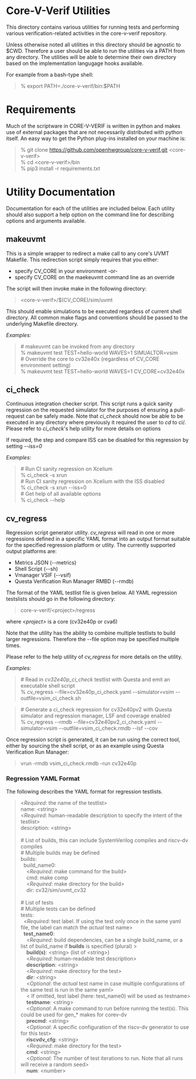 Core-V-Verif Utilities
==================================

This directory contains various utilities for running tests and performing various verification-related
activities in the core-v-verif repository.

Unless otherwise noted all utilities in this directory should be agnostic to $CWD.  Therefore a user
should be able to run the utilities via a PATH from any directory.  The utilities will be able to
determine their own directory based on the implementation langugage hooks available.

For example from a bash-type shell:<br>
> % export PATH=./core-v-verif/bin:$PATH

Requirements
============
Much of the scriptware in CORE-V-VERIF is written in python and makes use of external packages that are not necessarily distributed with python itself.
An easy way to get the Python plug-ins installed on your machine is:
> % git clone https://github.com/openhwgroup/core-v-verif.git \<core-v-verif><br>
> % cd \<core-v-verif>/bin<br>
> % pip3 install -r requirements.txt<br>

Utility Documentation
=====================

Documentation for each of the utilities are included below.  Each utility should also support a help option
on the command line for describing options and arguments available.

## makeuvmt
This is a simple wrapper to redirect a make call to any core's UVMT Makefile.  This redirection script
simply requires that you either:
- specify CV_CORE in your environment -or-
- specify CV_CORE on the maekeuvmt command line as an override

The script will then invoke make in the following directory:<br>
> \<core-v-verif>/$(CV_CORE)/sim/uvmt

This should enable simulations to be executed regardess of current shell directory.  All common make flags
and conventions should be passed to the underlying Makefile directory.

*Examples:*
> \# makeuvmt can be invoked from any directory<br>
> % makeuvmt test TEST=hello-world WAVES=1 SIMUALTOR=vsim<br>
> \# Override the core to cv32e40x (regardless of CV_CORE environment setting)<br>
> % makeuvmt test TEST=hello-world WAVES=1 CV_CORE=cv32e40x<br>

## ci_check

Continuous integration checker script.  This script runs a quick sanity regression on the requested
simulator for the purposes of ensuring a pull-request can be safely made.  Note that *ci_check* should now
be able to be executed in any directory where previously it required the user to *cd* to ci/.  Please
refer to *ci_check*'s help utility for more details on options

If required, the step and compare ISS can be disabled for this regression by setting _--iss=0_

*Examples:*
> \# Run CI sanity regression on Xcelium<br>
% ci_check -s xrun<br>
> \# Run CI sanity regression on Xcelium with the ISS disabled<br>
% ci_check -s xrun --iss=0<br>
> \# Get help of all available options<br>
% ci_check --help

## cv_regress

Regression script generator utility.  *cv_regress* will read in one or more regressions defined in a specific
YAML format into an output format suitable for the specified regression platform or utlity.  The currently supported
output platforms are:<br>
- Metrics JSON (--metrics)
- Shell Script (--sh)
- Vmanager VSIF (--vsif)
- Questa Verification Run Manager RMBD (--rmdb)

The format of the YAML testlist file is given below.  All YAML regression testslists should go in the following directory:
> core-v-verif/\<project>/regress<br>

where *\<project>* is a core (cv32e40p or cva6)

Note that the utility has the ability to combine multiple testlists to build larger regressions.  Therefore the --file
option may be specified multiple times.

Please refer to the help utility of *cv_regress* for more details on the utility.

*Examples:*
> \# Read in *cv32e40p_ci_check* testlist with Questa and emit an executable shell script<br>
% cv_regress --file=cv32e40p_ci_check.yaml --simulator=vsim --outfile=vsim_ci_check.sh

> \# Generate a ci_check regression for cv32e40pv2 with Questa simulator and regression manager, LSF and coverage enabled<br>
% cv_regress --rmdb --file=cv32e40pv2_ci_check.yaml --simulator=vsim --outfile=vsim_ci_check.rmdb --lsf --cov <br>

Once regression script is generated, it can be run using the correct tool, either by sourcing the shell script, or as an example using Questa Verification Run Manager:

> vrun -rmdb vsim_ci_check.rmdb -run cv32e40p

### Regression YAML Format

The following describes the YAML format for regression testlists.

>\<*Required*: the name of the testlist><br>
name: \<string\><br>
\<*Required*: human-readable description to specify the intent of the testlist><br>
description: \<string><br>
><br>
\# List of builds, this can include SystemVerilog compiles and riscv-dv compiles<br>
\# Multiple builds may be defined<br>
builds:<br>
&nbsp;&nbsp;build_name0:<br>
&nbsp;&nbsp;&nbsp;&nbsp;<*Required*: make command for the build><br>
&nbsp;&nbsp;&nbsp;&nbsp;cmd: make comp<br>
&nbsp;&nbsp;&nbsp;&nbsp;<*Required*: make directory for the build><br>
&nbsp;&nbsp;&nbsp;&nbsp;dir: cv32/sim/uvmt_cv32<br>
><br>
\# List of tests<br>
\# Multiple tests can be defined<br>
tests:<br>
&nbsp;&nbsp;<*Required*: test label. If using the test only once in the same yaml file, the label can match the *actual* test name><br>
&nbsp;&nbsp;**test_name0**:<br>
&nbsp;&nbsp;&nbsp;&nbsp;<*Required*: build dependencies, can be a single build_name, or a list of build_name if **builds** is specified (plural) ><br>
&nbsp;&nbsp;&nbsp;&nbsp;**build(s)**: \<string> (list of \<string>) <br>
&nbsp;&nbsp;&nbsp;&nbsp;<*Required*: human-readable test description><br>
&nbsp;&nbsp;&nbsp;&nbsp;**description**: \<string><br>
&nbsp;&nbsp;&nbsp;&nbsp;<*Required*: make directory for the test><br>
&nbsp;&nbsp;&nbsp;&nbsp;**dir**: \<string><br>
&nbsp;&nbsp;&nbsp;&nbsp;<*Optional*: the *actual* test name in case multiple configurations of the same test is run in the same yaml> <br>
&nbsp;&nbsp;&nbsp;&nbsp;< If omitted, test label (here: test_name0) will be used as testname><br>
&nbsp;&nbsp;&nbsp;&nbsp;**testname**: \<string><br>
&nbsp;&nbsp;&nbsp;&nbsp;<*Optional*: A make command to run before running the test(s).  This could be used for gen_* makes for corev-dv<br>
&nbsp;&nbsp;&nbsp;&nbsp;**precmd**: \<string><br>
&nbsp;&nbsp;&nbsp;&nbsp;<*Optional*: A specific configuration of the riscv-dv generator to use for this test><br>
&nbsp;&nbsp;&nbsp;&nbsp;**riscvdv_cfg**: \<string><br>
&nbsp;&nbsp;&nbsp;&nbsp;<*Required*: make directory for the test><br>
&nbsp;&nbsp;&nbsp;&nbsp;**cmd**: \<string><br>
&nbsp;&nbsp;&nbsp;&nbsp;<*Optional*: The number of test iterations to run.  Note that all runs will receive a random seed><br>
&nbsp;&nbsp;&nbsp;&nbsp;**num**: \<number>
